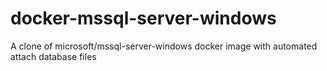 # docker-mssql-server-windows
A clone of microsoft/mssql-server-windows docker image with automated attach database files
